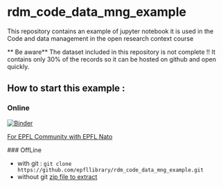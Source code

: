 # rdm_code_data_mng_example
This repository contains an example of jupyter notebook it is used in the Code and data management in the open research context course

** Be aware** The dataset included in this repository is not complete !! It contains only 30% of the records so it can be hosted on github and open quickly.

## How to start this example :

### Online

[![Binder](https://mybinder.org/badge_logo.svg)](https://mybinder.org/v2/gh/epfllibrary/rdm_code_data_mng_example/binder?urlpath=lab)

[For EPFL Community with EPFL Nato](https://noto.epfl.ch/hub/user-redirect/git-pull?repo=https%3A%2F%2Fgithub.com%2Fepfllibrary%2Frdm_code_data_mng_example&urlpath=lab%2Ftree%2Frdm_code_data_mng_example%2F3-Publications.ipynb)

### OffLine

* with git : ```git clone https://github.com/epfllibrary/rdm_code_data_mng_example.git ```
* without git [zip file to extract](https://github.com/epfllibrary/rdm_code_data_mng_example/archive/master.zip)
